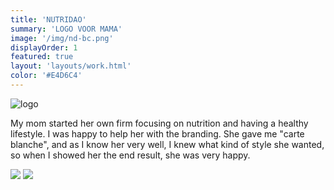 ```yaml
---
title: 'NUTRIDAO'
summary: 'LOGO VOOR MAMA'
image: '/img/nd-bc.png'
displayOrder: 1
featured: true
layout: 'layouts/work.html'
color: '#E4D6C4'
---
```


![logo](/img/logo/nutridao.png)

My mom started her own firm focusing on nutrition and having a healthy lifestyle. I was happy to help her with the branding. She gave me "carte blanche", and as I know her very well, I knew what kind of style she wanted, so when I showed her the end result, she was very happy.

<div class="charter">
  <img src="/img/nutridao-box.png">
  <img src="/img/nd-tote.png">
</div>
